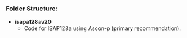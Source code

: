 ### Folder Structure:

* **isapa128av20**
  * Code for ISAP128a using Ascon-p (primary recommendation).

